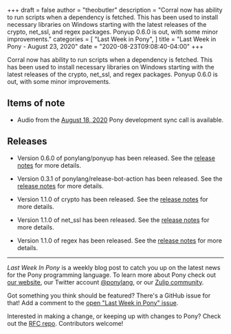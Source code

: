 +++
draft = false
author = "theobutler"
description = "Corral now has ability to run scripts when a dependency is fetched. This has been used to install necessary libraries on Windows starting with the latest releases of the crypto, net_ssl, and regex packages. Ponyup 0.6.0 is out, with some minor improvements."
categories = [
    "Last Week in Pony",
]
title = "Last Week in Pony - August 23, 2020"
date = "2020-08-23T09:08:40-04:00"
+++

Corral now has ability to run scripts when a dependency is fetched. This has been used to install necessary libraries on Windows starting with the latest releases of the crypto, net_ssl, and regex packages. Ponyup 0.6.0 is out, with some minor improvements.

<!--more-->


## Items of note

- Audio from the [August 18, 2020](https://sync-recordings.ponylang.io/r/2020_08_18.m4a) Pony development sync call is available.


## Releases

- Version 0.6.0 of ponylang/ponyup has been released.
See the [release notes](https://github.com/ponylang/ponyup/releases/tag/0.6.0) for more details.

- Version 0.3.1 of ponylang/release-bot-action has been released.
See the [release notes](https://github.com/ponylang/release-bot-action/releases/tag/0.3.1) for more details.

- Version 1.1.0 of crypto has been released.
See the [release notes](https://github.com/ponylang/crypto/releases/tag/1.1.0) for more details.

- Version 1.1.0 of net_ssl has been released.
See the [release notes](https://github.com/ponylang/net_ssl/releases/tag/1.1.0) for more details.

- Version 1.1.0 of regex has been released.
See the [release notes](https://github.com/ponylang/regex/releases/tag/1.1.0) for more details.

___

_Last Week In Pony_ is a weekly blog post to catch you up on the latest news for the Pony programming language. To learn more about Pony check out [our website](https://ponylang.io), our Twitter account [@ponylang](https://twitter.com/ponylang), or our [Zulip community](https://ponylang.zulipchat.com).

Got something you think should be featured? There's a GitHub issue for that! Add a comment to the [open "Last Week in Pony" issue](https://github.com/ponylang/ponylang.github.io/issues?q=is%3Aissue+is%3Aopen+label%3Alast-week-in-pony).

Interested in making a change, or keeping up with changes to Pony? Check out the [RFC repo](https://github.com/ponylang/rfcs). Contributors welcome!

